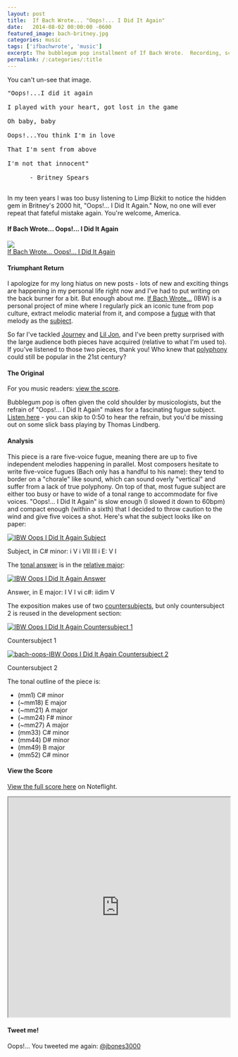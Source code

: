 ```yaml
---
layout: post
title:  If Bach Wrote... "Oops!... I Did It Again"
date:   2014-08-02 00:00:00 -0600
featured_image: bach-britney.jpg
categories: music
tags: ['ifbachwrote', 'music']
excerpt: The bubblegum pop installment of If Bach Wrote.  Recording, score and analysis of a fugue based on the vocal melody in Britney Spears's "Oops!... I Did It Again."
permalink: /:categories/:title
---
```


<p>You can't un-see that image.</p>
<pre>"Oops!...I did it again<br><br>I played with your heart, got lost in the game<br><br>Oh baby, baby<br><br>Oops!...You think I'm in love<br><br>That I'm sent from above<br><br>I'm not that innocent"<br><br>      - Britney Spears<br><br></pre>
<p>In my teen years I was too busy listening to Limp Bizkit to notice the hidden gem in Britney's 2000 hit, "Oops!... I Did It Again." Now, no one will ever repeat that fateful mistake again. You're welcome, America.
</p><h4>If Bach Wrote... Oops!... I Did It Again</h4>
<p><a href="http://jdauriemma.com/audio/mp3/002IfBachWroteOopsIDidItAgain.mp3"><img src="http://cdn.flaticon.com/png/256/375.png"><br>If Bach Wrote... Oops!... I Did It Again</a></p>
<h4>Triumphant Return</h4>
<p>I apologize for my long hiatus on new posts - lots of new and exciting things are happening in my personal life right now and I've had to put writing on the back burner for a bit. But enough about me. <a href="http://jdauriemma.com/blog/tag/if-bach-wrote/">If Bach Wrote...</a> (IBW) is a personal project of mine where I regularly pick an iconic tune from pop culture, extract melodic material from it, and compose a <a href="http://en.wikipedia.org/wiki/Fugue">fugue</a> with that melody as the <a href="http://jan.ucc.nau.edu/tas3/fugueanatomy.html">subject</a>.</p><p>So far I've tackled <a href="http://jdauriemma.com/blog/if-bach-wrote-dont-stop-believin">Journey</a> and <a href="http://jdauriemma.com/blog/if-bach-wrote-turn-down-for-what/">Lil Jon</a>, and I've been pretty surprised with the large audience both pieces have acquired (relative to what I'm used to). If you've listened to those two pieces, thank you! Who knew that <a href="http://en.wikipedia.org/wiki/Polyphony">polyphony</a> could still be popular in the 21st century?</p>
<h4>The Original</h4>
<p>For you music readers: <a href="#score">view the score</a>.</p>
<p>Bubblegum pop is often given the cold shoulder by musicologists, but the refrain of "Oops!... I Did It Again" makes for a fascinating fugue subject. <a href="http://grooveshark.com/#!/s/Oops+I+Did+It+Again/2M1Qyi?src=5">Listen here</a> - you can skip to 0:50 to hear the refrain, but you'd be missing out on some slick bass playing by Thomas Lindberg. </p>
<h4>Analysis</h4>
<p>This piece is a rare five-voice fugue, meaning there are up to five independent melodies happening in parallel. Most composers hesitate to write five-voice fugues (Bach only has a handful to his name): they tend to border on a "chorale" like sound, which can sound overly "vertical" and suffer from a lack of true polyphony. On top of that, most fugue subject are either too busy or have to wide of a tonal range to accommodate for five voices. "Oops!... I Did It Again" is slow enough (I slowed it down to 60bpm) and compact enough (within a sixth) that I decided to throw caution to the wind and give five voices a shot. Here's what the subject looks like on paper:</p>
<a href="http://jdauriemma.com/blog/wp-content/uploads/2014/08/bach-oops-subject.png"><img alt="IBW Oops I Did It Again Subject" src="http://jdauriemma.com/blog/wp-content/uploads/2014/08/bach-oops-subject.png"></a><p>Subject, in C# minor: i V i VII III i E: V I</p>
<p>The <a href="http://en.wikipedia.org/wiki/Fugue#The_exposition">tonal answer</a> is in the <a href="http://en.wikipedia.org/wiki/Relative_key">relative major</a>:</p>
<a href="http://jdauriemma.com/blog/wp-content/uploads/2014/10/bach-oops-answer.png"><img alt="IBW Oops I Did It Again Answer" src="http://jdauriemma.com/blog/wp-content/uploads/2014/10/bach-oops-answer.png"></a> <p>Answer, in E major: I V I vi c#: iidim V</p>
<p>The exposition makes use of two <a href="http://en.wikipedia.org/wiki/Fugue#The_exposition">countersubjects</a>, but only countersubject 2 is reused in the development section:</p><a href="http://jdauriemma.com/blog/wp-content/uploads/2014/08/bach-oops-cs1.png"><img alt="IBW Oops I Did It Again Countersubject 1" src="http://jdauriemma.com/blog/wp-content/uploads/2014/08/bach-oops-cs1.png"></a>
<p>Countersubject 1</p>
<a href="http://jdauriemma.com/blog/wp-content/uploads/2014/08/bach-oops-cs2.png"><img alt="bach-oops-IBW Oops I Did It Again Countersubject 2" src="http://jdauriemma.com/blog/wp-content/uploads/2014/08/bach-oops-cs2.png"></a>
<p>Countersubject 2</p>
<p>The tonal outline of the piece is:</p>
<ul><li>(mm1) C# minor</li>
<li>(~mm18) E major</li>
<li>(~mm21) A major</li>
<li>(~mm24) F# minor</li>
<li>(~mm27) A major</li>
<li>(mm33) C# minor</li>
<li>(mm44) D# minor</li>
<li>(mm49) B major</li>
<li>(mm52) C# minor</li>
</ul><div id="score"><h4>View the Score</h4>
<p><a href="http://www.noteflight.com/scores/view/9cf8626d7922a021768e972251f9d4edc61a6975">View the full score here</a> on Noteflight.</p><iframe src="http://www.noteflight.com/embed/9cf8626d7922a021768e972251f9d4edc61a6975?scale=1" style="height:500px; width:100%"></iframe>
</div>
<h4>Tweet me!</h4>
<p>Oops!... You tweeted me again: <a href="https://twitter.com/jbones3000">@jbones3000</a></p></p>
